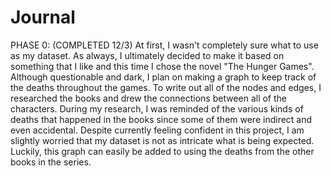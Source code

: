 # Journal

PHASE 0: (COMPLETED 12/3)
    At first, I wasn't completely sure what to use as my dataset. As always, I ultimately decided to make it based on something that I like and this time I chose the novel "The Hunger Games". Although questionable and dark, I plan on making a graph to keep track of the deaths throughout the games. To write out all of the nodes and edges, I researched the books and drew the connections between all of the characters. During my research, I was reminded of the various kinds of deaths that happened in the books since some of them were indirect and even accidental. Despite currently feeling confident in this project, I am slightly worried that my dataset is not as intricate what is being expected. Luckily, this graph can easily be added to using the deaths from the other books in the series. 

